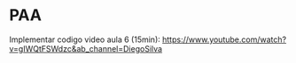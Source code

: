 # PAA

Implementar codigo video aula 6 (15min): https://www.youtube.com/watch?v=gIWQtFSWdzc&ab_channel=DiegoSilva
